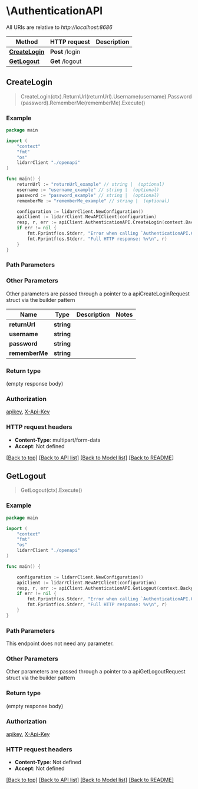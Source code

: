 # \AuthenticationAPI

All URIs are relative to *http://localhost:8686*

Method | HTTP request | Description
------------- | ------------- | -------------
[**CreateLogin**](AuthenticationAPI.md#CreateLogin) | **Post** /login | 
[**GetLogout**](AuthenticationAPI.md#GetLogout) | **Get** /logout | 



## CreateLogin

> CreateLogin(ctx).ReturnUrl(returnUrl).Username(username).Password(password).RememberMe(rememberMe).Execute()



### Example

```go
package main

import (
    "context"
    "fmt"
    "os"
    lidarrClient "./openapi"
)

func main() {
    returnUrl := "returnUrl_example" // string |  (optional)
    username := "username_example" // string |  (optional)
    password := "password_example" // string |  (optional)
    rememberMe := "rememberMe_example" // string |  (optional)

    configuration := lidarrClient.NewConfiguration()
    apiClient := lidarrClient.NewAPIClient(configuration)
    resp, r, err := apiClient.AuthenticationAPI.CreateLogin(context.Background()).ReturnUrl(returnUrl).Username(username).Password(password).RememberMe(rememberMe).Execute()
    if err != nil {
        fmt.Fprintf(os.Stderr, "Error when calling `AuthenticationAPI.CreateLogin``: %v\n", err)
        fmt.Fprintf(os.Stderr, "Full HTTP response: %v\n", r)
    }
}
```

### Path Parameters



### Other Parameters

Other parameters are passed through a pointer to a apiCreateLoginRequest struct via the builder pattern


Name | Type | Description  | Notes
------------- | ------------- | ------------- | -------------
 **returnUrl** | **string** |  | 
 **username** | **string** |  | 
 **password** | **string** |  | 
 **rememberMe** | **string** |  | 

### Return type

 (empty response body)

### Authorization

[apikey](../README.md#apikey), [X-Api-Key](../README.md#X-Api-Key)

### HTTP request headers

- **Content-Type**: multipart/form-data
- **Accept**: Not defined

[[Back to top]](#) [[Back to API list]](../README.md#documentation-for-api-endpoints)
[[Back to Model list]](../README.md#documentation-for-models)
[[Back to README]](../README.md)


## GetLogout

> GetLogout(ctx).Execute()



### Example

```go
package main

import (
    "context"
    "fmt"
    "os"
    lidarrClient "./openapi"
)

func main() {

    configuration := lidarrClient.NewConfiguration()
    apiClient := lidarrClient.NewAPIClient(configuration)
    resp, r, err := apiClient.AuthenticationAPI.GetLogout(context.Background()).Execute()
    if err != nil {
        fmt.Fprintf(os.Stderr, "Error when calling `AuthenticationAPI.GetLogout``: %v\n", err)
        fmt.Fprintf(os.Stderr, "Full HTTP response: %v\n", r)
    }
}
```

### Path Parameters

This endpoint does not need any parameter.

### Other Parameters

Other parameters are passed through a pointer to a apiGetLogoutRequest struct via the builder pattern


### Return type

 (empty response body)

### Authorization

[apikey](../README.md#apikey), [X-Api-Key](../README.md#X-Api-Key)

### HTTP request headers

- **Content-Type**: Not defined
- **Accept**: Not defined

[[Back to top]](#) [[Back to API list]](../README.md#documentation-for-api-endpoints)
[[Back to Model list]](../README.md#documentation-for-models)
[[Back to README]](../README.md)

